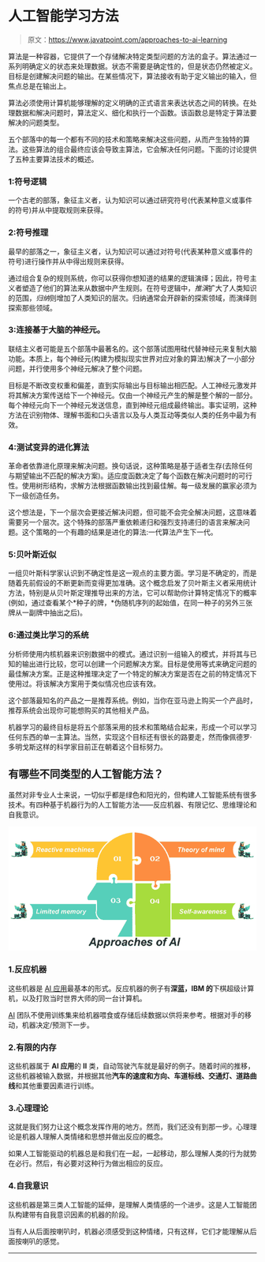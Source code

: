 # 人工智能学习方法

> 原文：<https://www.javatpoint.com/approaches-to-ai-learning>

算法是一种容器，它提供了一个存储解决特定类型问题的方法的盒子。算法通过一系列明确定义的状态来处理数据。状态不需要是确定性的，但是状态仍然被定义。目标是创建解决问题的输出。在某些情况下，算法接收有助于定义输出的输入，但焦点总是在输出上。

算法必须使用计算机能够理解的定义明确的正式语言来表达状态之间的转换。在处理数据和解决问题时，算法定义、细化和执行一个函数。该函数总是特定于算法要解决的问题类型。

五个部落中的每一个都有不同的技术和策略来解决这些问题，从而产生独特的算法。这些算法的组合最终应该会导致主算法，它会解决任何问题。下面的讨论提供了五种主要算法技术的概述。

### 1:符号逻辑

一个古老的部落，象征主义者，认为知识可以通过研究符号(代表某种意义或事件的符号)并从中提取规则来获得。

### 2:符号推理

最早的部落之一，象征主义者，认为知识可以通过对符号(代表某种意义或事件的符号)进行操作并从中得出规则来获得。

通过组合复杂的规则系统，你可以获得你想知道的结果的逻辑演绎；因此，符号主义者塑造了他们的算法来从数据中产生规则。在符号逻辑中，*推演*扩大了人类知识的范围，*归纳*则增加了人类知识的层次。归纳通常会开辟新的探索领域，而演绎则探索那些领域。

### 3:连接基于大脑的神经元。

联结主义者可能是五个部落中最著名的。这个部落试图用硅代替神经元来复制大脑功能。本质上，每个神经元(构建为模拟现实世界对应对象的算法)解决了一小部分问题，并行使用多个神经元解决了整个问题。

目标是不断改变权重和偏差，直到实际输出与目标输出相匹配。人工神经元激发并将其解决方案传送给下一个神经元。仅由一个神经元产生的解是整个解的一部分。每个神经元向下一个神经元发送信息，直到神经元组成最终输出。事实证明，这种方法在识别物体、理解书面和口头语言以及与人类互动等类似人类的任务中最为有效。

### 4:测试变异的进化算法

革命者依靠进化原理来解决问题。换句话说，这种策略是基于适者生存(去除任何与期望输出不匹配的解决方案)。适应度函数决定了每个函数在解决问题时的可行性。使用树形结构，求解方法根据函数输出找到最佳解。每一级发展的赢家必须为下一级创造任务。

这个想法是，下一个层次会更接近解决问题，但可能不会完全解决问题，这意味着需要另一个层次。这个特殊的部落严重依赖递归和强烈支持递归的语言来解决问题。这个策略的一个有趣的结果是进化的算法:一代算法产生下一代。

### 5:贝叶斯近似

一组贝叶斯科学家认识到不确定性是这一观点的主要方面。学习是不确定的，而是随着先前假设的不断更新而变得更加准确。这个概念启发了贝叶斯主义者采用统计方法，特别是从贝叶斯定理推导出来的方法，它可以帮助你计算特定情况下的概率(例如，通过查看某个*种子的牌，*伪随机序列的起始值，在同一种子的另外三张牌从一副牌中抽出之后)。

### 6:通过类比学习的系统

分析师使用内核机器来识别数据中的模式。通过识别一组输入的模式，并将其与已知的输出进行比较，您可以创建一个问题解决方案。目标是使用等式来确定问题的最佳解决方案。正是这种推理决定了一个特定的解决方案是否在之前的特定情况下使用过。将该解决方案用于类似情况也应该有效。

这个部落最知名的产品之一是推荐系统。例如，当你在亚马逊上购买一个产品时，推荐系统会出现你可能想购买的其他相关产品。

机器学习的最终目标是将五个部落采用的技术和策略结合起来，形成一个可以学习任何东西的单一主算法。当然，实现这个目标还有很长的路要走，然而像佩德罗·多明戈斯这样的科学家目前正在朝着这个目标努力。

## 有哪些不同类型的人工智能方法？

虽然对非专业人士来说，一切似乎都是绿色和阳光的，但构建人工智能系统有很多技术。有四种基于机器行为的人工智能方法——反应机器、有限记忆、思维理论和自我意识。

![Approaches to AI Learning](img/03623f909087b0a145cd1e41e0c56ad2.png)

### 1.反应机器

这些机器是 [AI 应用](https://www.javatpoint.com/application-of-ai)最基本的形式。反应机器的例子有**深蓝，IBM 的**下棋超级计算机，以及打败当时世界大师的同一台计算机。

[AI](https://www.javatpoint.com/artificial-intelligence-tutorial) 团队不使用训练集来给机器喂食或存储后续数据以供将来参考。根据对手的移动，机器决定/预测下一步。

### 2.有限的内存

这些机器属于 **AI 应用**的 **II** 类，自动驾驶汽车就是最好的例子。随着时间的推移，这些机器被输入数据，并根据其他**汽车的速度和方向、车道标线、交通灯、道路曲线**和其他重要因素进行训练。

### 3.心理理论

这就是我们努力让这个概念发挥作用的地方。然而，我们还没有到那一步。心理理论是机器人理解人类情绪和思想并做出反应的概念。

如果人工智能驱动的机器总是和我们在一起，一起移动，那么理解人类的行为就势在必行。然后，有必要对这种行为做出相应的反应。

### 4.自我意识

这些机器是第三类人工智能的延伸，是理解人类情感的一个进步。这是人工智能团队构建带有自我意识因素的机器的阶段。

当有人从后面按喇叭时，机器必须感受到这种情绪，只有这样，它们才能理解从后面按喇叭的感觉。

* * *